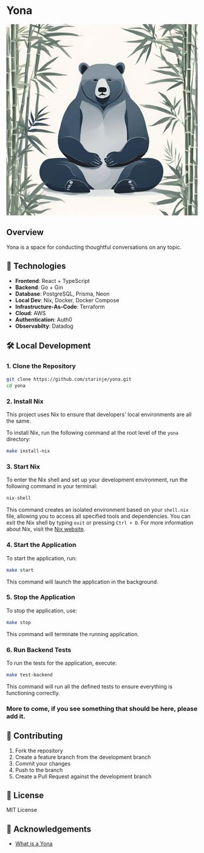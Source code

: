 # Yona

<div align="center">

![A bear](images/yona.png)

</div>

## Overview

Yona is a space for conducting thoughtful conversations on any topic.

## 🚀 Technologies

- **Frontend**: React + TypeScript
- **Backend**: Go + Gin
- **Database**: PostgreSQL, Prisma, Neon
- **Local Dev**: Nix, Docker, Docker Compose
- **Infrastructure-As-Code**: Terraform
- **Cloud**: AWS
- **Authentication**: Auth0
- **Observabilty**: Datadog

## 🛠 Local Development

### 1. Clone the Repository

```bash
git clone https://github.com/starinje/yona.git
cd yona
```

### 2. Install Nix

This project uses Nix to ensure that developers' local environments are all the same.

To install Nix, run the following command at the root level of the `yona` directory:

```bash
make install-nix
```

### 3. Start Nix

To enter the Nix shell and set up your development environment, run the following command in your terminal:

```bash
nix-shell
```

This command creates an isolated environment based on your `shell.nix` file, allowing you to access all specified tools and dependencies. You can exit the Nix shell by typing `exit` or pressing `Ctrl + D`. For more information about Nix, visit the [Nix website](https://nixos.org/nix/).

### 4. Start the Application

To start the application, run:

```bash
make start
```

This command will launch the application in the background.

### 5. Stop the Application

To stop the application, use:

```bash
make stop
```

This command will terminate the running application.

### 6. Run Backend Tests

To run the tests for the application, execute:

```bash
make test-backend
```

This command will run all the defined tests to ensure everything is functioning correctly.

### More to come, if you see something that should be here, please add it.

## 🤝 Contributing

1. Fork the repository
2. Create a feature branch from the development branch
3. Commit your changes
4. Push to the branch
5. Create a Pull Request against the development branch

## 📄 License

MIT License

## 🌟 Acknowledgements

- [What is a Yona](https://nativehistoryassociation.org/tutor_tsalagi2_study.php)
